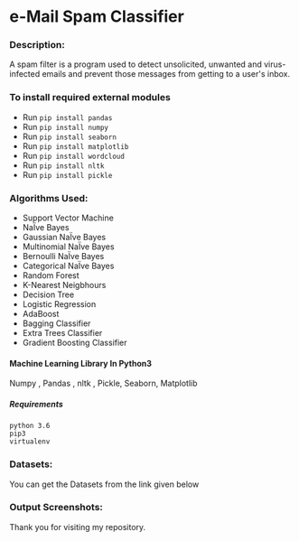 # e-Mail Spam Classifier

### Description:

A spam filter is a program used to detect unsolicited, unwanted and virus-infected emails and prevent those messages from getting to a user's inbox.



### To install required external modules
* Run `pip install pandas` 
* Run `pip install numpy` 
* Run `pip install seaborn`
* Run `pip install matplotlib`
* Run `pip install wordcloud`
* Run `pip install nltk`
* Run `pip install pickle`



### Algorithms Used:
* Support Vector Machine
* NaÏve Bayes 
* Gaussian NaÏve Bayes 
* Multinomial NaÏve Bayes 
* Bernoulli NaÏve Bayes 
* Categorical NaÏve Bayes 
* Random Forest
* K-Nearest Neigbhours
* Decision Tree
* Logistic Regression
* AdaBoost
* Bagging Classifier
* Extra Trees Classifier
* Gradient Boosting Classifier



#### Machine Learning Library In Python3
Numpy , Pandas , nltk , Pickle, Seaborn, Matplotlib




##### Requirements
```
python 3.6
pip3
virtualenv
```



### Datasets:

You can get the Datasets from the link given below




### Output Screenshots:






Thank you for visiting my repository.
